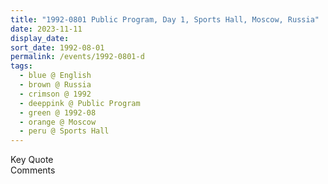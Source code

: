 ```yaml
---
title: "1992-0801 Public Program, Day 1, Sports Hall, Moscow, Russia"
date: 2023-11-11
display_date: 
sort_date: 1992-08-01
permalink: /events/1992-0801-d
tags:
  - blue @ English
  - brown @ Russia
  - crimson @ 1992
  - deeppink @ Public Program
  - green @ 1992-08
  - orange @ Moscow
  - peru @ Sports Hall
---
```


<wave-list>
  <list-title color="green" width="75">Key Quote</list-title>
  <list-item color="BlanchedAlmond"  width="200"></list-item>
  <list-item color="Lavender"></list-item>
  <list-item color="BlanchedAlmond"></list-item>
</wave-list>

<br>

<wave-list>
  <list-title color="green" width="75">Comments</list-title>
  <list-item color="BlanchedAlmond"  width="200"></list-item>
  <list-item color="Lavender"></list-item>
  <list-item color="BlanchedAlmond"></list-item>
</wave-list>